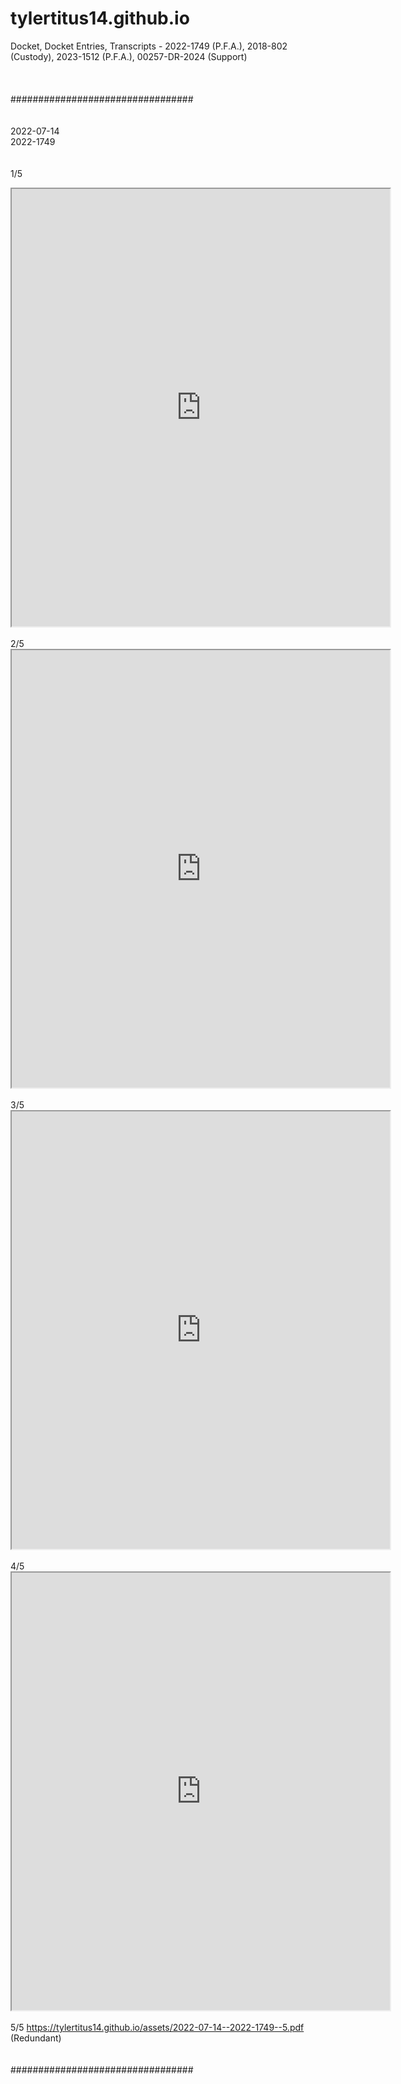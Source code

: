 # tylertitus14.github.io
Docket, Docket Entries, Transcripts - 2022-1749 (P.F.A.), 2018-802 (Custody), 2023-1512 (P.F.A.), 00257-DR-2024 (Support)
<br><br><br><br>
#################################
<br><br><br>
2022-07-14  
2022-1749
<br><br><br>
1/5
<iframe src="https://tylertitus14.github.io/assets/2022-07-14--2022-1749--1.pdf" width="120%" height="700px"></iframe>
<br><br>
2/5
<iframe src="https://tylertitus14.github.io/assets/2022-07-14--2022-1749--2.pdf" width="120%" height="700px"></iframe>
<br><br>
3/5
<iframe src="https://tylertitus14.github.io/assets/2022-07-14--2022-1749--3.pdf" width="120%" height="700px"></iframe>
<br><br>
4/5
<iframe src="https://tylertitus14.github.io/assets/2022-07-14--2022-1749--4.pdf" width="120%" height="700px"></iframe>
<br><br>
5/5
<a href="https://tylertitus14.github.io/assets/2022-07-14--2022-1749--5.pdf">https://tylertitus14.github.io/assets/2022-07-14--2022-1749--5.pdf</a> (Redundant)
<br><br><br>
#################################
